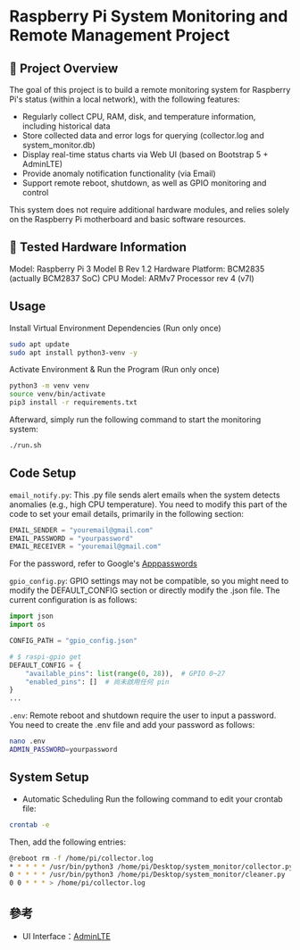 # Raspberry Pi System Monitoring and Remote Management Project

## 📝 Project Overview
The goal of this project is to build a remote monitoring system for Raspberry Pi's status (within a local network), with the following features:
- Regularly collect CPU, RAM, disk, and temperature information, including historical data
- Store collected data and error logs for querying (collector.log and system_monitor.db)
- Display real-time status charts via Web UI (based on Bootstrap 5 + AdminLTE)
- Provide anomaly notification functionality (via Email)
- Support remote reboot, shutdown, as well as GPIO monitoring and control

This system does not require additional hardware modules, and relies solely on the Raspberry Pi motherboard and basic software resources.


## 🧩 Tested Hardware Information
Model: Raspberry Pi 3 Model B Rev 1.2
Hardware Platform: BCM2835 (actually BCM2837 SoC)
CPU Model: ARMv7 Processor rev 4 (v7l)


## Usage
Install Virtual Environment Dependencies (Run only once)
``` bash
sudo apt update
sudo apt install python3-venv -y
```

Activate Environment & Run the Program (Run only once)
``` bash
python3 -m venv venv
source venv/bin/activate
pip3 install -r requirements.txt
```

Afterward, simply run the following command to start the monitoring system:
``` bash
./run.sh
```

## Code Setup
`email_notify.py`:
This .py file sends alert emails when the system detects anomalies (e.g., high CPU temperature). You need to modify this part of the code to set your email details, primarily in the following section:
``` python
EMAIL_SENDER = "youremail@gmail.com"
EMAIL_PASSWORD = "yourpassword"
EMAIL_RECEIVER = "youremail@gmail.com"
```
For the password, refer to Google's [Apppasswords](https://myaccount.google.com/apppasswords)


`gpio_config.py`:
GPIO settings may not be compatible, so you might need to modify the DEFAULT_CONFIG section or directly modify the .json file. The current configuration is as follows:
``` python
import json
import os

CONFIG_PATH = "gpio_config.json"

# $ raspi-gpio get
DEFAULT_CONFIG = {
    "available_pins": list(range(0, 28)),  # GPIO 0~27
    "enabled_pins": []  # 尚未啟用任何 pin
}
...
```

`.env`:
Remote reboot and shutdown require the user to input a password. You need to create the .env file and add your password as follows:
``` bash
nano .env
ADMIN_PASSWORD=yourpassword
```

## System Setup
* Automatic Scheduling
Run the following command to edit your crontab file:
``` bash
crontab -e
```

Then, add the following entries:
``` bash
@reboot rm -f /home/pi/collector.log
* * * * * /usr/bin/python3 /home/pi/Desktop/system_monitor/collector.py >> /home/pi/collector.log 2>&1
0 * * * * /usr/bin/python3 /home/pi/Desktop/system_monitor/cleaner.py
0 0 * * * > /home/pi/collector.log
```

## 參考
- UI Interface：[AdminLTE](https://github.com/ColorlibHQ/AdminLTE)
